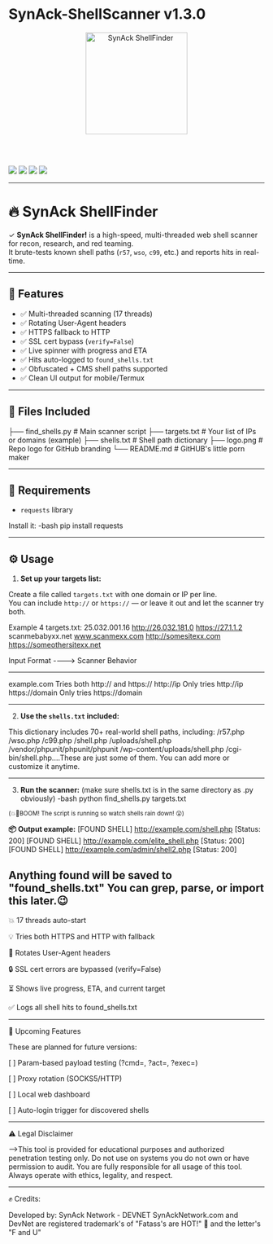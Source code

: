 # SynAck-ShellScanner v1.3.0

<p align="center">
  <img src="logo.png" alt="SynAck ShellFinder" width="200"/>

  <br/><br/>

  <img src="https://img.shields.io/badge/Python-3.x-blue?logo=python&logoColor=white" />
  <img src="https://img.shields.io/badge/Threads-17-red?style=flat-square" />
  <img src="https://img.shields.io/badge/SSL-Bypass%20Enabled-critical?style=flat-square&color=purple" />
  <img src="https://img.shields.io/badge/Made%20By-SynAck%20Network-black?style=flat-square" />
</p>

---

# 🔥 SynAck ShellFinder

✓ **SynAck ShellFinder!** is a high-speed, multi-threaded web shell scanner for recon, research, and red teaming.  
It brute-tests known shell paths (`r57`, `wso`, `c99`, etc.) and reports hits in real-time.

---

## 🚀 Features

- ✅ Multi-threaded scanning (17 threads)
- ✅ Rotating User-Agent headers
- ✅ HTTPS fallback to HTTP
- ✅ SSL cert bypass (`verify=False`)
- ✅ Live spinner with progress and ETA
- ✅ Hits auto-logged to `found_shells.txt`
- ✅ Obfuscated + CMS shell paths supported
- ✅ Clean UI output for mobile/Termux

---

## 📂 Files Included

├── find_shells.py # Main scanner script 
├── targets.txt    # Your list of IPs or domains (example)
├── shells.txt     # Shell path dictionary 
├── logo.png       # Repo logo for GitHub branding 
└── README.md      # GitHUB's little porn maker 

---

## 🧠 Requirements 
- `requests` library

Install it:
-bash
pip install requests

---

## ⚙️ Usage

1. **Set up your targets list:**

Create a file called `targets.txt` with one domain or IP per line.  
You can include `http://` or `https://` — or leave it out and let the scanner try both.

Example 4 targets.txt:
25.032.001.16
http://26.032.181.0
https://27.1.1.2
scanmebabyxx.net
www.scanmexx.com
http://somesitexx.com
https://someothersitexx.net

Input Format ----> Scanner Behavior
____________________________________
example.com	Tries both http:// and https://
http://ip	Only tries http://ip
https://domain	Only tries https://domain

---

2. **Use the `shells.txt` included:**

This dictionary includes 70+ real-world shell paths, including:
/r57.php /wso.php /c99.php /shell.php /uploads/shell.php /vendor/phpunit/phpunit/phpunit /wp-content/uploads/shell.php /cgi-bin/shell.php....These are just some of them.
You can add more or customize it anytime.

---

3. **Run the scanner:**
(make sure shells.txt is in the same directory as .py obviously)
-bash
python find_shells.py targets.txt

<small>(💥🤯BOOM! The script is running so watch shells rain down! 😮)</small>

**📦 Output example:**
[FOUND SHELL] http://example.com/shell.php [Status: 200]
[FOUND SHELL] http://example.com/elite_shell.php [Status: 200]
[FOUND SHELL] http://example.com/admin/shell2.php [Status: 200]

Anything found will be saved to "found_shells.txt"
You can grep, parse, or import this later.😉
---

💥 17 threads auto-start

💡 Tries both HTTPS and HTTP with fallback

🔁 Rotates User-Agent headers

🔒 SSL cert errors are bypassed (verify=False)

⏳ Shows live progress, ETA, and current target

✅ Logs all shell hits to found_shells.txt

---

🧬 Upcoming Features

These are planned for future versions:

[ ] Param-based payload testing (?cmd=, ?act=, ?exec=)

[ ] Proxy rotation (SOCKS5/HTTP)

[ ] Local web dashboard 

[ ] Auto-login trigger for discovered shells

---

⚠️ Legal Disclaimer

-->This tool is provided for educational purposes and authorized penetration testing only.
Do not use on systems you do not own or have permission to audit. You are fully responsible 
for all usage of this tool. Always operate with ethics, legality, and respect.

---

✊ Credits:

Developed by: SynAck Network - DEVNET
SynAckNetwork.com and DevNet are registered trademark's of "Fatass's are HOT!" 🥵 and the letter's "F and U"

